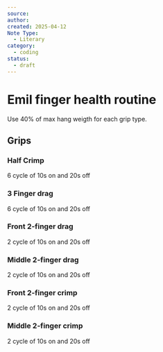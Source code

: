 ```yaml
---
source: 
author: 
created: 2025-04-12
Note Type:
  - Literary
category:
  - coding
status:
  - draft
---
```

# Emil finger health routine
Use 40% of max hang weigth for each grip type.

## Grips
### Half Crimp 
6 cycle of 10s on and 20s off
### 3 Finger drag 
6 cycle of 10s on and 20s off
### Front 2-finger drag 
2 cycle of 10s on and 20s off
### Middle 2-finger drag 
2 cycle of 10s on and 20s off
### Front 2-finger crimp 
2 cycle of 10s on and 20s off
### Middle 2-finger crimp
2 cycle of 10s on and 20s off